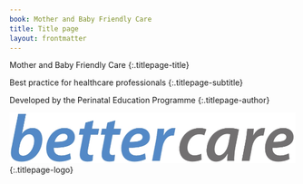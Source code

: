 ```yaml
---
book: Mother and Baby Friendly Care
title: Title page
layout: frontmatter
---
```


Mother and Baby Friendly Care
{:.titlepage-title}

Best practice for healthcare professionals
{:.titlepage-subtitle}

Developed by the Perinatal Education&nbsp;Programme
{:.titlepage-author}

![Bettercare logo](images/bettercare-logo.jpg){:.titlepage-logo}
